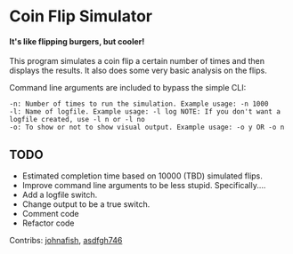 # Coin Flip Simulator
#### It's like flipping burgers, but cooler!

This program simulates a coin flip a certain number of times and then displays the results. It also does some very basic analysis on the flips.

Command line arguments are included to bypass the simple CLI:

```
-n: Number of times to run the simulation. Example usage: -n 1000
-l: Name of logfile. Example usage: -l log NOTE: If you don't want a logfile created, use -l n or -l no
-o: To show or not to show visual output. Example usage: -o y OR -o n
```

## TODO

* Estimated completion time based on 10000 (TBD) simulated flips.
* Improve command line arguments to be less stupid. Specifically....
* Add a logfile switch.
* Change output to be a true switch.
* Comment code
* Refactor code

Contribs: [johnafish](https://github.com/johnafish), [asdfgh746](https://github.com/asdfgh746)
